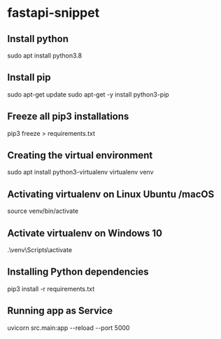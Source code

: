 # fastapi-snippet

## Install python
sudo apt install python3.8

## Install pip
sudo apt-get update
sudo apt-get -y install python3-pip

## Freeze all pip3 installations
pip3 freeze > requirements.txt

## Creating the virtual environment
sudo apt install python3-virtualenv
virtualenv venv

## Activating virtualenv on Linux Ubuntu /macOS
source venv/bin/activate

## Activate virtualenv on Windows 10
.\venv\Scripts\activate

## Installing Python dependencies
pip3 install -r requirements.txt

## Running app as Service
uvicorn src.main:app --reload --port 5000

